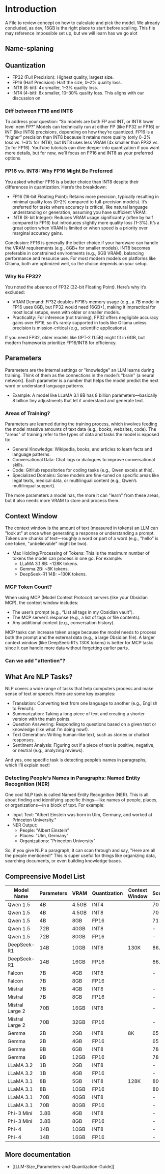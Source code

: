 # Introduction

A File to review concept on how to calculate and pick the model. We already concluded, as dev, 16GB is the right place to start before scalling. This file may reference impossible set up, but we will learn has we go alot

## Name-splaning 



## Quantization

- FP32 (Full Precision): Highest quality, largest size.
- FP16 (Half Precision): Half the size, 0–2% quality loss.
- INT8 (8-bit): 4x smaller, 1–3% quality loss.
- INT4 (4-bit): 8x smaller, 10–30% quality loss. This aligns with our discussion on 

### Diff between FT16 and INT8

To address your question: “So models are both FP and INT, or INT8 lower level nem FP?” Models can technically run at either FP (like FP32 or FP16) or INT (like INT8) precisions, depending on how they’re quantized. FP16 is a “higher” precision than INT8 because it retains more quality (only 0–2% loss vs. 1–3% for INT8), but INT8 uses less VRAM (4x smaller than FP32 vs. 2x for FP16). YouTube tutorials can dive deeper into quantization if you want more details, but for now, we’ll focus on FP16 and INT8 as your preferred options.

### FP16 vs. INT8: Why FP16 Might Be Preferred

You asked whether FP16 is a better choice than INT8 despite their differences in quantization. Here’s the breakdown:

- FP16 (16-bit Floating Point): Retains more precision, typically resulting in minimal quality loss (0–2% compared to full-precision models). It’s preferred for tasks where accuracy is critical, like natural language understanding or generation, assuming you have sufficient VRAM.
- INT8 (8-bit Integer): Reduces VRAM usage significantly (often by half compared to FP16) but introduces slightly more quality loss (1–3%). It’s a great option when VRAM is limited or when speed is a priority over marginal accuracy gains.

Conclusion: FP16 is generally the better choice if your hardware can handle the VRAM requirements (e.g., 8GB+ for smaller models). INT8 becomes preferable in constrained environments (e.g., 6GB VRAM), balancing performance and resource use. For most modern models on platforms like Ollama, both are optimized well, so the choice depends on your setup.

### Why No FP32?

You noted the absence of FP32 (32-bit Floating Point). Here’s why it’s excluded:
- VRAM Demand: FP32 doubles FP16’s memory usage (e.g., a 7B model in FP16 uses 8GB, but FP32 would need 16GB+), making it impractical for most local setups, even with older or smaller models.
- Practicality: For inference (not training), FP32 offers negligible accuracy gains over FP16, so it’s rarely supported in tools like Ollama unless precision is mission-critical (e.g., scientific applications).

If you need FP32, older models like GPT-2 (1.5B) might fit in 6GB, but modern frameworks prioritize FP16/INT8 for efficiency.

## Parameters

Parameters are the internal settings or "knowledge" an LLM learns during training. Think of them as the connections in the model’s "brain" (a neural network). Each parameter is a number that helps the model predict the next word or understand language patterns.

- Example: A model like LLaMA 3.1 8B has 8 billion parameters—basically 8 billion tiny adjustments that let it understand and generate text.

### Areas of Training?

Parameters are learned during the training process, which involves feeding the model massive amounts of text data (e.g., books, websites, code). The "areas" of training refer to the types of data and tasks the model is exposed to:

- General Knowledge: Wikipedia, books, and articles to learn facts and language patterns.
- Conversational Data: Chat logs or dialogues to improve conversational skills.
- Code: GitHub repositories for coding tasks (e.g., Qwen excels at this).
- Specialized Domains: Some models are fine-tuned on specific areas like legal texts, medical data, or multilingual content (e.g., Qwen’s multilingual support).

The more parameters a model has, the more it can "learn" from these areas, but it also needs more VRAM to store and process them.

## Context Window

The context window is the amount of text (measured in tokens) an LLM can "look at" at once when generating a response or understanding a prompt. Tokens are chunks of text—roughly a word or part of a word (e.g., "hello" is one token, "unbelievable" might be two).

- Max Holding/Processing of Tokens: This is the maximum number of tokens the model can process in one go. For example:
    - LLaMA 3.1 8B: ~128K tokens.
    - Gemma 2B: ~8K tokens.
    - DeepSeek-R1 14B: ~130K tokens.

### MCP Token Count?

When using MCP (Model Context Protocol) servers (like your Obsidian MCP), the context window includes:
- The user’s prompt (e.g., “List all tags in my Obsidian vault”).
- The MCP server’s response (e.g., a list of tags or file contents).
- Any additional context (e.g., conversation history).
    

MCP tasks can increase token usage because the model needs to process both the prompt and the external data (e.g., a large Obsidian file). A larger context window (like DeepSeek-R1’s 130K tokens) is better for MCP tasks since it can handle more data without forgetting earlier parts.

### Can we add "attention"?



## What Are NLP Tasks?

NLP covers a wide range of tasks that help computers process and make sense of text or speech. Here are some key examples:

- Translation: Converting text from one language to another (e.g., English to French).
- Summarization: Taking a long piece of text and creating a shorter version with the main points.
- Question Answering: Responding to questions based on a given text or knowledge (like what I’m doing now!).
- Text Generation: Writing human-like text, such as stories or chatbot responses.
- Sentiment Analysis: Figuring out if a piece of text is positive, negative, or neutral (e.g., analyzing reviews).
    

And yes, one specific task is detecting people’s names in paragraphs, which I’ll explain next!

### Detecting People’s Names in Paragraphs: Named Entity Recognition (NER)

One cool NLP task is called Named Entity Recognition (NER). This is all about finding and identifying specific things—like names of people, places, or organizations—in a block of text. For example:

- Input Text: "Albert Einstein was born in Ulm, Germany, and worked at Princeton University."
- NER Output:
    - People: "Albert Einstein"
    - Places: "Ulm, Germany"
    - Organizations: "Princeton University"

So, if you give NLP a paragraph, it can scan through and say, "Here are all the people mentioned!" This is super useful for things like organizing data, searching documents, or even building knowledge bases.



## Compreensive Model List

| Model Name      | Parameters | VRAM  | Quantization | Context Window | Score |
| --------------- | ---------- | ----- | ------------ | -------------- | ----- |
| Qwen 1.5        | 4B         | 4.5GB | INT4         |                | 70    |
| Qwen 1.5        | 4B         | 4.5GB | INT8         |                | 70    |
| Qwen 1.5        | 4B         | 8GB   | FP16         |                | 71    |
| Qwen 1.5        | 72B        | 40GB  | INT8         |                | -     |
| Qwen 1.5        | 72B        | 80GB  | FP16         |                | -     |
| DeepSeek-R1     | 14B        | 10GB  | INT8         | 130K           | 86.7  |
| DeepSeek-R1     | 14B        | 16GB  | FP16         |                | 86.7  |
| Falcon          | 7B         | 4GB   | INT8         |                | -     |
| Falcon          | 7B         | 8GB   | FP16         |                |       |
| Mistral         | 7B         | 4GB   | INT8         |                | -     |
| Mistral         | 7B         | 8GB   | FP16         |                | -     |
| Mistral Large 2 | 70B        | 16GB  | INT8         |                | -     |
| Mistral Large 2 | 70B        | 32GB  | FP16         |                | -     |
| Gemma           | 2B         | 2GB   | INT8         | 8K             | 65    |
| Gemma           | 2B         | 4GB   | FP16         |                | 65    |
| Gemma           | 9B         | 6GB   | INT8         |                | 78    |
| Gemma           | 9B         | 12GB  | FP16         |                | 78    |
| LLaMA 3.2       | 1B         | 2GB   | INT8         |                | -     |
| LLaMA 3.2       | 1B         | 4GB   | FP16         |                | -     |
| LLaMA 3.1       | 8B         | 5GB   | INT8         | 128K           | 80    |
| LLaMA 3.1       | 8B         | 10GB  | FP16         |                | 80    |
| LLaMA 3.1       | 70B        | 40GB  | INT8         |                | -     |
| LLaMA 3.1       | 70B        | 80GB  | FP16         |                | -     |
| Phi-3 Mini      | 3.8B       | 4GB   | INT8         |                | -     |
| Phi-3 Mini      | 3.8B       | 8GB   | FP16         |                | -     |
| Phi-4           | 14B        | 10GB  | INT8         |                | -     |
| Phi-4           | 14B        | 16GB  | FP16         |                | -     |


## More documentation

- [[LLM-Size_Parameters-and-Quantization-Guide]]